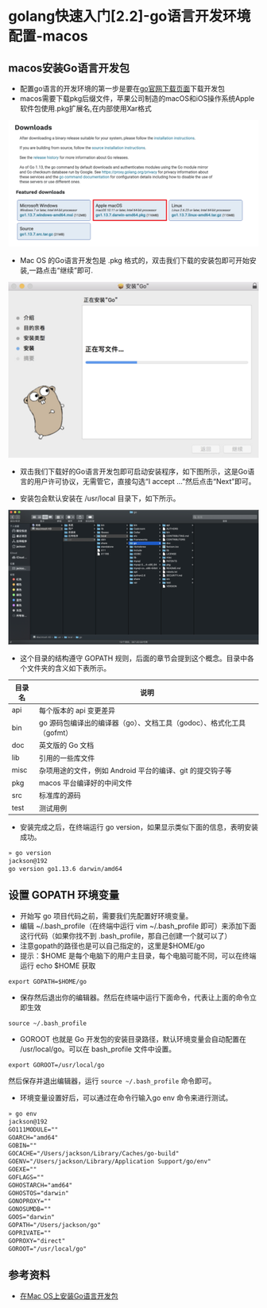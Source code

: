 # golang快速入门[2.2]-go语言开发环境配置-macos
## macos安装Go语言开发包
* 配置go语言的开发环境的第一步是要在[go官网下载页面](https://golang.google.cn/dl/)下载开发包
* macos需要下载pkg后缀文件，苹果公司制造的macOS和iOS操作系统Apple软件包使用.pkg扩展名,在内部使用Xar格式

![image](../image/17.png)
* Mac OS 的Go语言开发包是 .pkg 格式的，双击我们下载的安装包即可开始安装,一路点击“继续”即可.

![image](../image/18.png)
* 双击我们下载好的Go语言开发包即可启动安装程序，如下图所示，这是Go语言的用户许可协议，无需管它，直接勾选“I accept ...”然后点击“Next”即可。

* 安装包会默认安装在 /usr/local 目录下，如下所示。

![image](../image/19.png)
* 这个目录的结构遵守 GOPATH 规则，后面的章节会提到这个概念。目录中各个文件夹的含义如下表所示。

| 目录名 | 说明                                                                  |
|--------|-----------------------------------------------------------------------|
| api    | 每个版本的 api 变更差异                                               |
| bin    | go 源码包编译出的编译器（go）、文档工具（godoc）、格式化工具（gofmt） |
| doc    | 英文版的 Go 文档                                                      |
| lib    | 引用的一些库文件                                                      |
| misc   | 杂项用途的文件，例如 Android 平台的编译、git 的提交钩子等             |
| pkg    | macos 平台编译好的中间文件                                          |
| src    | 标准库的源码                                                          |
| test   | 测试用例                                                              |


* 安装完成之后，在终端运行 go version，如果显示类似下面的信息，表明安装成功。
```
» go version                                                                                                                                                                          jackson@192
go version go1.13.6 darwin/amd64
```

## 设置 GOPATH 环境变量
* 开始写 go 项目代码之前，需要我们先配置好环境变量。
* 编辑 ~/.bash_profile（在终端中运行 vim ~/.bash_profile 即可）来添加下面这行代码（如果你找不到 .bash_profile，那自己创建一个就可以了）
* 注意gopath的路径也是可以自己指定的，这里是$HOME/go
* 提示：$HOME 是每个电脑下的用户主目录，每个电脑可能不同，可以在终端运行 echo $HOME 获取

```
export GOPATH=$HOME/go
```
* 保存然后退出你的编辑器。然后在终端中运行下面命令，代表让上面的命令立即生效
```
source ~/.bash_profile
```
* GOROOT 也就是 Go 开发包的安装目录路径，默认环境变量会自动配置在 /usr/local/go。可以在 bash_profile 文件中设置。
```
export GOROOT=/usr/local/go
```
然后保存并退出编辑器，运行 `source ~/.bash_profile` 命令即可。

* 环境变量设置好后，可以通过在命令行输入go env 命令来进行测试。
```
» go env                                                                                                                                                                              jackson@192
GO111MODULE=""
GOARCH="amd64"
GOBIN=""
GOCACHE="/Users/jackson/Library/Caches/go-build"
GOENV="/Users/jackson/Library/Application Support/go/env"
GOEXE=""
GOFLAGS=""
GOHOSTARCH="amd64"
GOHOSTOS="darwin"
GONOPROXY=""
GONOSUMDB=""
GOOS="darwin"
GOPATH="/Users/jackson/go"
GOPRIVATE=""
GOPROXY="direct"
GOROOT="/usr/local/go"
```
## 参考资料
* [在Mac OS上安装Go语言开发包](http://c.biancheng.net/view/3994.html)
